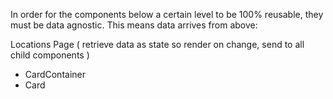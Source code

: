 In order for the components below a certain level to be 100% reusable, they must be data agnostic. This means data arrives from above:

Locations Page ( retrieve data as state so render on change, send to all child components )

- CardContainer
- Card
